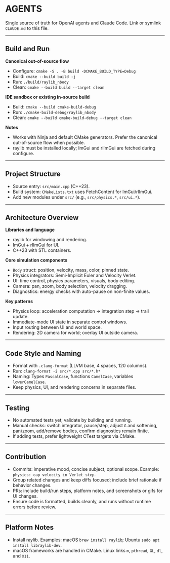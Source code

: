 # AGENTS

Single source of truth for OpenAI agents and Claude Code. Link or symlink `CLAUDE.md` to this file.

---

## Build and Run

**Canonical out-of-source flow**

- Configure: `cmake -S . -B build -DCMAKE_BUILD_TYPE=Debug`
- Build: `cmake --build build -j`
- Run: `./build/raylib_nbody`
- Clean: `cmake --build build --target clean`

**IDE sandbox or existing in-source build**

- Build: `cmake --build cmake-build-debug`
- Run: `./cmake-build-debug/raylib_nbody`
- Clean: `cmake --build cmake-build-debug --target clean`

**Notes**

- Works with Ninja and default CMake generators. Prefer the canonical out-of-source flow when possible.
- raylib must be installed locally; ImGui and rlImGui are fetched during configure.

---

## Project Structure

- Source entry: `src/main.cpp` (C++23).
- Build system: `CMakeLists.txt` uses FetchContent for ImGui/rlImGui.
- Add new modules under `src/` (e.g., `src/physics.*`, `src/ui.*`).

---

## Architecture Overview

**Libraries and language**

- raylib for windowing and rendering.
- ImGui + rlImGui for UI.
- C++23 with STL containers.

**Core simulation components**

- `Body` struct: position, velocity, mass, color, pinned state.
- Physics integrators: Semi-Implicit Euler and Velocity Verlet.
- UI: time control, physics parameters, visuals, body editing.
- Camera: pan, zoom, body selection, velocity dragging.
- Diagnostics: energy checks with auto-pause on non-finite values.

**Key patterns**

- Physics loop: acceleration computation → integration step → trail update.
- Immediate-mode UI state in separate control windows.
- Input routing between UI and world space.
- Rendering: 2D camera for world; overlay UI outside camera.

---

## Code Style and Naming

- Format with `.clang-format` (LLVM base, 4 spaces, 120 columns).
- Run: `clang-format -i src/*.cpp src/*.h*`
- Naming: Types `PascalCase`, functions `CamelCase`, variables `lowerCamelCase`.
- Keep physics, UI, and rendering concerns in separate files.

---

## Testing

- No automated tests yet; validate by building and running.
- Manual checks: switch integrator, pause/step, adjust `G` and softening, pan/zoom, add/remove bodies, confirm diagnostics remain finite.
- If adding tests, prefer lightweight CTest targets via CMake.

---

## Contribution

- Commits: imperative mood, concise subject, optional scope. Example: `physics: cap velocity in Verlet step`.
- Group related changes and keep diffs focused; include brief rationale if behavior changes.
- PRs: include build/run steps, platform notes, and screenshots or gifs for UI changes.
- Ensure code is formatted, builds cleanly, and runs without runtime errors before review.

---

## Platform Notes

- Install raylib. Examples: macOS `brew install raylib`; Ubuntu `sudo apt install libraylib-dev`.
- macOS frameworks are handled in CMake. Linux links `m`, `pthread`, `GL`, `dl`, and `X11`.
